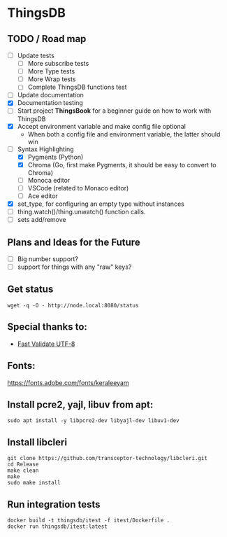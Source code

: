 # ThingsDB

## TODO / Road map

- [ ] Update tests
    - [ ] More subscribe tests
    - [ ] More Type tests
    - [ ] More Wrap tests
    - [ ] Complete ThingsDB functions test
- [ ] Update documentation
- [x] Documentation testing
- [ ] Start project **ThingsBook** for a beginner guide on how to work with ThingsDB
- [x] Accept environment variable and make config file optional
    - When both a config file and environment variable, the latter should win
- [ ] Syntax Highlighting
    - [x] Pygments (Python)
    - [x] Chroma  (Go, first make Pygments, it should be easy to convert to Chroma)
    - [ ] Monoca editor
    - [ ] VSCode (related to Monaco editor)
    - [ ] Ace editor
- [x] set_type, for configuring an empty type without instances
- [ ] thing.watch()/thing.unwatch() function calls.
- [ ] sets add/remove

## Plans and Ideas for the Future
- [ ] Big number support?
- [ ] support for things with any "raw" keys?

## Get status

```
wget -q -O - http://node.local:8080/status
```

## Special thanks to:

 - [Fast Validate UTF-8](https://github.com/lemire/fastvalidate-utf-8)

## Fonts:

https://fonts.adobe.com/fonts/keraleeyam

## Install pcre2, yajl, libuv from apt:
```
sudo apt install -y libpcre2-dev libyajl-dev libuv1-dev
```

## Install libcleri
```
git clone https://github.com/transceptor-technology/libcleri.git
cd Release
make clean
make
sudo make install
```

## Run integration tests
```
docker build -t thingsdb/itest -f itest/Dockerfile .
docker run thingsdb/itest:latest
```
